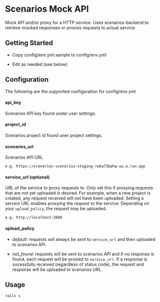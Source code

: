 # Scenarios Mock API

Mock API and/or proxy for a HTTP service. Uses scenarios-backend to retrieve mocked responses or proxies requests to actual service.

## Getting Started

* Copy config/env.yml.sample to config/env.yml

* Edit as needed (see below)

## Configuration

The following are the supported configuration for config/env.yml

#### api_key

Scenarios API key found under user settings.

#### project_id

Scenarios project id found uner project settings.

#### scenarios_url

Scenarios API URL 

```
e.g. https://scenarios-scenarios-staging-rwba73bphq-uw.a.run.app
```

#### service_url (optional)

URL of the service to proxy requests to. Only set this if proxying requests that are not yet uploaded is desired.
For example, when a new project is created, any request received will not have been uploaded. Setting a service 
URL enables proxying the request to the service. Depending on your `upload_policy`, the request may be uploaded.

```
e.g. http://localhost:3000
```

#### upload_policy

* *default*: requests will always be sent to `service_url` and then uploaded to scenarios API.

* *not_found*: requests will be sent to scenarios API and if no response is found, each request will be proxied to `service_url`.
If a response is sucessfully received (regardless of status code), the request and response will be uploaded to scenarios URL.

## Usage

```
rails s
```

